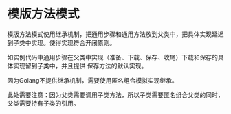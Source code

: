 # 模版方法模式

模版方法模式使用继承机制，把通用步骤和通用方法放到父类中，把具体实现延迟到子类中实现。使得实现符合开闭原则。

如实例代码中通用步骤在父类中实现（准备、下载、保存、收尾）下载和保存的具体实现留到子类中，并且提供 保存方法的默认实现。

因为Golang不提供继承机制，需要使用匿名组合模拟实现继承。

此处需要注意：因为父类需要调用子类方法，所以子类需要匿名组合父类的同时，父类需要持有子类的引用。